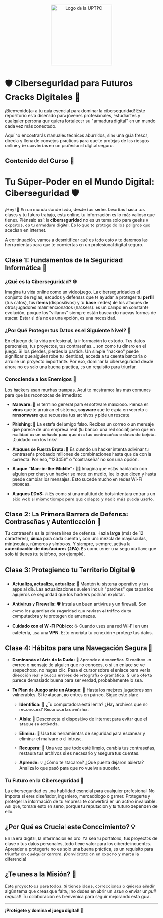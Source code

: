 <p align="center">
<a href="https://www.uptpc.edu.ve/">
<img src="https://i.ibb.co/ZzBd0nQ1/LOGO.png" alt="Logo de la UPTPC" width="200"/>
</a>
</p>

# 🛡️ Ciberseguridad para Futuros Cracks Digitales 🚀

¡Bienvenido(a) a tu guía esencial para dominar la ciberseguridad! Este repositorio está diseñado para jóvenes profesionales, estudiantes y cualquier persona que quiera fortalecer su "armadura digital" en un mundo cada vez más conectado.

Aquí no encontrarás manuales técnicos aburridos, sino una guía fresca, directa y llena de consejos prácticos para que te protejas de los riesgos online y te conviertas en un profesional digital seguro.

## Contenido del Curso 🧠

# Tu Súper-Poder en el Mundo Digital: Ciberseguridad 🛡️

¡Hey! 🚀 En un mundo donde todo, desde tus series favoritas hasta tus clases y tu futuro trabajo, está online, tu información es lo más valioso que tienes. Piénsalo así: la **ciberseguridad** no es un tema solo para geeks o expertos; es tu armadura digital. Es lo que te protege de los peligros que acechan en internet.

A continuación, vamos a desmitificar qué es todo esto y te daremos las herramientas para que te conviertas en un profesional digital seguro.

## Clase 1: Fundamentos de la Seguridad Informática 🧠

### ¿Qué es la Ciberseguridad? 🌐

Imagina tu vida online como un videojuego. La ciberseguridad es el conjunto de reglas, escudos y defensas que te ayudan a proteger tu **perfil** (tus datos), tus **ítems** (dispositivos) y tu **base** (redes) de los ataques de otros jugadores malintencionados (hackers). Es un campo en constante evolución, porque los "villanos" siempre están buscando nuevas formas de atacar. Estar al día no es una opción, es una necesidad.

### ¿Por Qué Proteger tus Datos es el Siguiente Nivel? 💎

En el juego de la vida profesional, la información lo es todo. Tus datos personales, tus proyectos, tus contraseñas... son como tu dinero en el juego. Si los pierdes, pierdes la partida. Un simple "hackeo" puede significar que alguien robe tu identidad, acceda a tu cuenta bancaria o arruine un proyecto importante. Por eso, dominar la ciberseguridad desde ahora no es solo una buena práctica, es un requisito para triunfar.

### Conociendo a los Enemigos 👾

Los hackers usan muchas trampas. Aquí te mostramos las más comunes para que las reconozcas de inmediato:

* **Malware:** 🦠 El término general para el software malicioso. Piensa en **virus** que te arruinan el sistema, **spyware** que te espía en secreto o **ransomware** que secuestra tus archivos y pide un rescate.

* **Phishing:** 🎣 La estafa del amigo falso. Recibes un correo o un mensaje que parece de una empresa real (tu banco, una red social) pero que en realidad es un señuelo para que des tus contraseñas o datos de tarjeta. ¡Cuidado con los links!

* **Ataques de Fuerza Bruta:** 🧱 Es cuando un hacker intenta adivinar tu contraseña probando millones de combinaciones hasta que da con la correcta. Por eso, "123456" o "contraseña" no son una opción.

* **Ataque "Man-in-the-Middle":** 🕵️‍♂️ Imagina que estás hablando con alguien por chat y un hacker se mete en medio, lee lo que dicen y hasta puede cambiar los mensajes. Esto sucede mucho en redes Wi-Fi públicas.

* **Ataques DDoS:** 💥 Es como si una multitud de bots intentara entrar a un sitio web al mismo tiempo para que colapse y nadie más pueda usarlo.

## Clase 2: La Primera Barrera de Defensa: Contraseñas y Autenticación 🔑

Tu contraseña es la primera línea de defensa. Hazla **larga** (más de 12 caracteres), **única** para cada cuenta y con una mezcla de mayúsculas, minúsculas, números y símbolos. Y siempre, siempre, activa la **autenticación de dos factores (2FA)**. Es como tener una segunda llave que solo tú tienes (tu teléfono, por ejemplo).

## Clase 3: Protegiendo tu Territorio Digital 🔒

* **Actualiza, actualiza, actualiza:** 🔄 Mantén tu sistema operativo y tus apps al día. Las actualizaciones suelen incluir "parches" que tapan los agujeros de seguridad que los hackers podrían explotar.

* **Antivirus y Firewalls:** 🛡️ Instala un buen antivirus y un firewall. Son como los guardias de seguridad que revisan el tráfico de tu computadora y te protegen de amenazas.

* **Cuidado con el Wi-Fi Público:** ☕ Cuando uses una red Wi-Fi en una cafetería, usa una **VPN**. Esto encripta tu conexión y protege tus datos.

## Clase 4: Hábitos para una Navegación Segura 🎒

* **Dominando el Arte de la Duda:** 🤔
  Aprende a desconfiar. Si recibes un correo o mensaje de alguien que no conoces, o si un enlace se ve sospechoso, no hagas clic. Pasa el cursor sobre el enlace para ver la dirección real y busca errores de ortografía o gramática. Si una oferta parece demasiado buena para ser verdad, probablemente lo sea.

* **Tu Plan de Juego ante un Ataque:** 🚨
  Hasta los mejores jugadores son vulnerables. Si te atacan, no entres en pánico. Sigue este plan:

  * **Identifica:** 🔎 ¿Tu computadora está lenta? ¿Hay archivos que no reconoces? Reconoce las señales.

  * **Aísla:** 🔌 Desconecta el dispositivo de internet para evitar que el ataque se extienda.

  * **Elimina:** 🧹 Usa tus herramientas de seguridad para escanear y eliminar el malware o el intruso.

  * **Recupera:** 💾 Una vez que todo esté limpio, cambia tus contraseñas, restaura tus archivos si es necesario y asegura tus cuentas.

  * **Aprende:** 💡 ¿Cómo te atacaron? ¿Qué puerta dejaron abierta? Analiza lo que pasó para que no vuelva a suceder.

### Tu Futuro en la Ciberseguridad 🚀

La ciberseguridad es una habilidad esencial para cualquier profesional. No importa si eres diseñador, ingeniero, mercadólogo o gamer. Protegerte y proteger la información de tu empresa te convertirá en un activo invaluable. Así que, tómate esto en serio, porque tu reputación y tu futuro dependen de ello.

## ¿Por Qué es Crucial este Conocimiento? 💡

En la era digital, la información es oro. Ya sea tu portafolio, tus proyectos de clase o tus datos personales, todo tiene valor para los ciberdelincuentes. Aprender a protegerte no es solo una buena práctica, es un requisito para triunfar en cualquier carrera. ¡Conviértete en un experto y marca la diferencia!

## ¿Te unes a la Misión? 🤝

Este proyecto es para todos. Si tienes ideas, correcciones o quieres añadir algún tema que creas que falta, ¡no dudes en abrir un *issue* o enviar un *pull request*! Tu colaboración es bienvenida para seguir mejorando esta guía.

---

**¡Protégete y domina el juego digital!** 💪